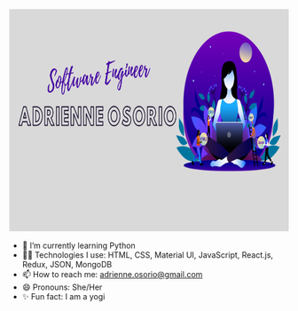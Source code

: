 <img src='img/newbanner.jpg' width="1000"  height="400">

- 🌱 I’m currently learning Python
- 👩‍💻 Technologies I use: HTML, CSS, Material UI, JavaScript, React.js, Redux, JSON, MongoDB 
- 📫 How to reach me: adrienne.osorio@gmail.com
- 😄 Pronouns: She/Her
- ✨ Fun fact: I am a yogi